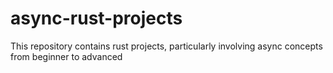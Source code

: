 # async-rust-projects
This repository contains rust projects, particularly involving async concepts from beginner to advanced
